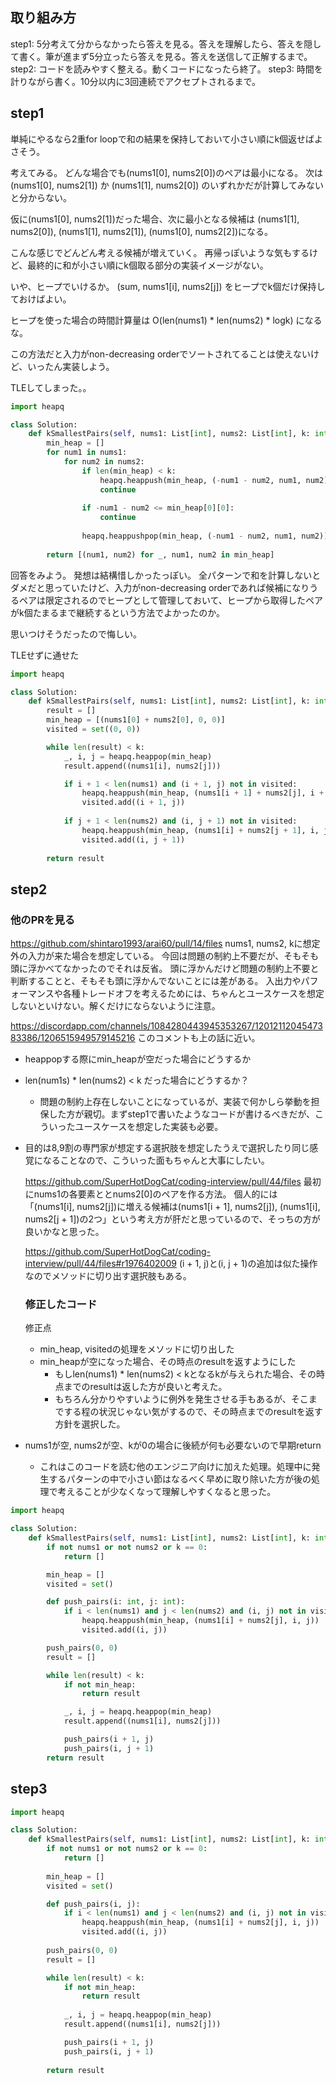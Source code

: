 ## 取り組み方
step1: 5分考えて分からなかったら答えを見る。答えを理解したら、答えを隠して書く。筆が進まず5分立ったら答えを見る。答えを送信して正解するまで。
step2: コードを読みやすく整える。動くコードになったら終了。
step3: 時間を計りながら書く。10分以内に3回連続でアクセプトされるまで。

## step1
単純にやるなら2重for loopで和の結果を保持しておいて小さい順にk個返せばよさそう。

考えてみる。
どんな場合でも(nums1[0], nums2[0])のペアは最小になる。
次は
(nums1[0], nums2[1]) か (nums1[1], nums2[0])
のいずれかだが計算してみないと分からない。

仮に(nums1[0], nums2[1])だった場合、次に最小となる候補は
(nums1[1], nums2[0]), (nums1[1], nums2[1]), (nums1[0], nums2[2])になる。

こんな感じでどんどん考える候補が増えていく。
再帰っぽいような気もするけど、最終的に和が小さい順にk個取る部分の実装イメージがない。

いや、ヒープでいけるか。
(sum, nums1[i], nums2[j])
をヒープでk個だけ保持しておけばよい。

ヒープを使った場合の時間計算量は
O(len(nums1) * len(nums2) * logk)
になるな。

この方法だと入力がnon-decreasing orderでソートされてることは使えないけど、いったん実装しよう。


TLEしてしまった。。
```python
import heapq

class Solution:
    def kSmallestPairs(self, nums1: List[int], nums2: List[int], k: int) -> List[List[int]]:
        min_heap = []
        for num1 in nums1:
            for num2 in nums2:
                if len(min_heap) < k:
                    heapq.heappush(min_heap, (-num1 - num2, num1, num2))
                    continue
                
                if -num1 - num2 <= min_heap[0][0]:
                    continue
                
                heapq.heappushpop(min_heap, (-num1 - num2, num1, num2))
        
        return [(num1, num2) for _, num1, num2 in min_heap]
```

回答をみよう。
発想は結構惜しかったっぽい。
全パターンで和を計算しないとダメだと思っていたけど、入力がnon-decreasing orderであれば候補になりうるペアは限定されるのでヒープとして管理しておいて、ヒープから取得したペアがk個たまるまで継続するという方法でよかったのか。

思いつけそうだったので悔しい。


TLEせずに通せた
```python
import heapq

class Solution:
    def kSmallestPairs(self, nums1: List[int], nums2: List[int], k: int) -> List[List[int]]:
        result = []
        min_heap = [(nums1[0] + nums2[0], 0, 0)]
        visited = set((0, 0))

        while len(result) < k:
            _, i, j = heapq.heappop(min_heap)
            result.append((nums1[i], nums2[j]))

            if i + 1 < len(nums1) and (i + 1, j) not in visited:
                heapq.heappush(min_heap, (nums1[i + 1] + nums2[j], i + 1, j))
                visited.add((i + 1, j))
            
            if j + 1 < len(nums2) and (i, j + 1) not in visited:
                heapq.heappush(min_heap, (nums1[i] + nums2[j + 1], i, j + 1))
                visited.add((i, j + 1))
        
        return result
```

## step2
### 他のPRを見る
https://github.com/shintaro1993/arai60/pull/14/files
nums1, nums2, kに想定外の入力が来た場合を想定している。
今回は問題の制約上不要だが、そもそも頭に浮かべてなかったのでそれは反省。
頭に浮かんだけど問題の制約上不要と判断することと、そもそも頭に浮かんでないことには差がある。
入出力やパフォーマンスや各種トレードオフを考えるためには、ちゃんとユースケースを想定しないといけない。解くだけにならないように注意。

https://discordapp.com/channels/1084280443945353267/1201211204547383386/1206515949579145216
このコメントも上の話に近い。
- heappopする際にmin_heapが空だった場合にどうするか
- len(num1s) * len(nums2) < k だった場合にどうするか？
  - 問題の制約上存在しないことになっているが、実装で何かしら挙動を担保した方が親切。まずstep1で書いたようなコードが書けるべきだが、こういったユースケースを想定した実装も必要。
- 目的は8,9割の専門家が想定する選択肢を想定したうえで選択したり同じ感覚になることなので、こういった面もちゃんと大事にしたい。

  https://github.com/SuperHotDogCat/coding-interview/pull/44/files
  最初にnums1の各要素ととnums2[0]のペアを作る方法。
  個人的には「(nums1[i], nums2[j])に増える候補は(nums1[i + 1], nums2[j]), (nums1[i], nums2[j + 1])の2つ」という考え方が肝だと思っているので、そっちの方が良いかなと思った。

  https://github.com/SuperHotDogCat/coding-interview/pull/44/files#r1976402009
  (i + 1, j)と(i, j + 1)の追加は似た操作なのでメソッドに切り出す選択肢もある。

  ### 修正したコード
  修正点
  - min_heap, visitedの処理をメソッドに切り出した
  - min_heapが空になった場合、その時点のresultを返すようにした
    - もしlen(nums1) * len(nums2) < kとなるkが与えられた場合、その時点までのresultは返した方が良いと考えた。
    - もちろん分かりやすいように例外を発生させる手もあるが、そこまでする程の状況じゃない気がするので、その時点までのresultを返す方針を選択した。
- nums1が空, nums2が空、kが0の場合に後続が何も必要ないので早期return
  - これはこのコードを読む他のエンジニア向けに加えた処理。処理中に発生するパターンの中で小さい節はなるべく早めに取り除いた方が後の処理で考えることが少なくなって理解しやすくなると思った。

```python
import heapq

class Solution:
    def kSmallestPairs(self, nums1: List[int], nums2: List[int], k: int) -> List[List[int]]:
        if not nums1 or not nums2 or k == 0:
            return []

        min_heap = []
        visited = set()

        def push_pairs(i: int, j: int):
            if i < len(nums1) and j < len(nums2) and (i, j) not in visited:
                heapq.heappush(min_heap, (nums1[i] + nums2[j], i, j))
                visited.add((i, j))

        push_pairs(0, 0)
        result = []

        while len(result) < k:
            if not min_heap:
                return result

            _, i, j = heapq.heappop(min_heap)
            result.append((nums1[i], nums2[j]))

            push_pairs(i + 1, j)
            push_pairs(i, j + 1)
        return result
```

## step3
```python
import heapq

class Solution:
    def kSmallestPairs(self, nums1: List[int], nums2: List[int], k: int) -> List[List[int]]:
        if not nums1 or not nums2 or k == 0:
            return []
        
        min_heap = []
        visited = set()

        def push_pairs(i, j):
            if i < len(nums1) and j < len(nums2) and (i, j) not in visited:
                heapq.heappush(min_heap, (nums1[i] + nums2[j], i, j))
                visited.add((i, j))
        
        push_pairs(0, 0)
        result = []

        while len(result) < k:
            if not min_heap:
                return result
            
            _, i, j = heapq.heappop(min_heap)
            result.append((nums1[i], nums2[j]))

            push_pairs(i + 1, j)
            push_pairs(i, j + 1)
        
        return result
```